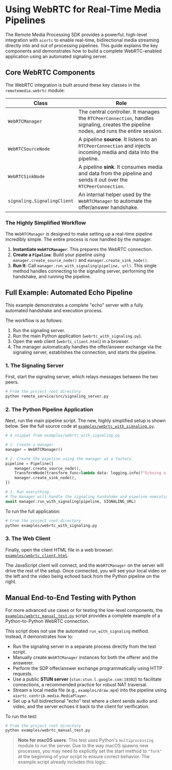 # Using WebRTC for Real-Time Media Pipelines

The Remote Media Processing SDK provides a powerful, high-level integration with `aiortc` to enable real-time, bidirectional media streaming directly into and out of processing pipelines. This guide explains the key components and demonstrates how to build a complete WebRTC-enabled application using an automated signaling server.

## Core WebRTC Components

The WebRTC integration is built around these key classes in the `remotemedia.webrtc` module:

| Class              | Role                                                                                                              |
| ------------------ | ----------------------------------------------------------------------------------------------------------------- |
| `WebRTCManager`    | The central controller. It manages the `RTCPeerConnection`, handles signaling, creates the pipeline nodes, and runs the entire session. |
| `WebRTCSourceNode` | A pipeline **source**. It listens to an `RTCPeerConnection` and injects incoming media and data into the pipeline. |
| `WebRTCSinkNode`   | A pipeline **sink**. It consumes media and data from the pipeline and sends it out over the `RTCPeerConnection`.   |
| `signaling.SignalingClient` | An internal helper used by the `WebRTCManager` to automate the offer/answer handshake. |

### The Highly Simplified Workflow

The `WebRTCManager` is designed to make setting up a real-time pipeline incredibly simple. The entire process is now handled by the manager.

1.  **Instantiate `WebRTCManager`**: This prepares the WebRTC connection.
2.  **Create a `Pipeline`**: Build your pipeline using `manager.create_source_node()` and `manager.create_sink_node()`.
3.  **Run It**: Call `manager.run_with_signaling(pipeline, url)`. This single method handles connecting to the signaling server, performing the handshake, and running the pipeline.

## Full Example: Automated Echo Pipeline

This example demonstrates a complete "echo" server with a fully automated handshake and execution process.

The workflow is as follows:
1.  Run the signaling server.
2.  Run the main Python application (`webrtc_with_signaling.py`).
3.  Open the web client (`webrtc_client.html`) in a browser.
4.  The manager automatically handles the offer/answer exchange via the signaling server, establishes the connection, and starts the pipeline.

### 1. The Signaling Server

First, start the signaling server, which relays messages between the two peers.

```bash
# From the project root directory
python remote_service/src/signaling_server.py
```

### 2. The Python Pipeline Application

Next, run the main pipeline script. The new, highly simplified setup is shown below. See the full source code at [`examples/webrtc_with_signaling.py`](./examples/webrtc_with_signaling.py).

```python
# A snippet from examples/webrtc_with_signaling.py

# 1. Create a manager.
manager = WebRTCManager()

# 2. Create the pipeline using the manager as a factory.
pipeline = Pipeline([
    manager.create_source_node(),
    TransformNode(transform_func=lambda data: logging.info(f"Echoing a '{list(data.keys())[0]}' frame") or data),
    manager.create_sink_node(),
])

# 3. Run everything.
# The manager will handle the signaling handshake and pipeline execution.
await manager.run_with_signaling(pipeline, SIGNALING_URL)
```

To run the full application:
```bash
# From the project root directory
python examples/webrtc_with_signaling.py
```

### 3. The Web Client

Finally, open the client HTML file in a web browser: [`examples/webrtc_client.html`](./examples/webrtc_client.html).

The JavaScript client will connect, and the `WebRTCManager` on the server will drive the rest of the setup. Once connected, you will see your local video on the left and the video being echoed back from the Python pipeline on the right.

## Manual End-to-End Testing with Python

For more advanced use cases or for testing the low-level components, the [`examples/webrtc_manual_test.py`](./examples/webrtc_manual_test.py) script provides a complete example of a Python-to-Python WebRTC connection.

This script does not use the automated `run_with_signaling` method. Instead, it demonstrates how to:

*   Run the signaling server in a separate process directly from the test script.
*   Manually create `WebRTCManager` instances for both the offerer and the answerer.
*   Perform the SDP offer/answer exchange programmatically using HTTP requests.
*   Use a public **STUN server** (`stun:stun.l.google.com:19302`) to facilitate connections, a recommended practice for robust NAT traversal.
*   Stream a local media file (e.g., `examples/draw.mp4`) into the pipeline using `aiortc.contrib.media.MediaPlayer`.
*   Set up a full bidirectional "echo" test where a client sends audio and video, and the server echoes it back to the client for verification.

To run the test:
```bash
# From the project root directory
python examples/webrtc_manual_test.py
```

> **Note for macOS users**: This test uses Python's `multiprocessing` module to run the server. Due to the way macOS spawns new processes, you may need to explicitly set the start method to `"fork"` at the beginning of your script to ensure correct behavior. The example script already includes this logic. 